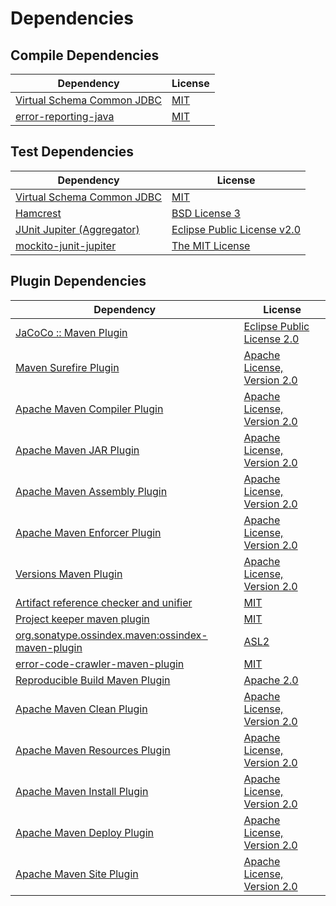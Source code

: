 <!-- @formatter:off -->
# Dependencies

## Compile Dependencies

| Dependency                      | License  |
| ------------------------------- | -------- |
| [Virtual Schema Common JDBC][0] | [MIT][1] |
| [error-reporting-java][2]       | [MIT][1] |

## Test Dependencies

| Dependency                      | License                          |
| ------------------------------- | -------------------------------- |
| [Virtual Schema Common JDBC][0] | [MIT][1]                         |
| [Hamcrest][6]                   | [BSD License 3][7]               |
| [JUnit Jupiter (Aggregator)][8] | [Eclipse Public License v2.0][9] |
| [mockito-junit-jupiter][10]     | [The MIT License][11]            |

## Plugin Dependencies

| Dependency                                              | License                           |
| ------------------------------------------------------- | --------------------------------- |
| [JaCoCo :: Maven Plugin][12]                            | [Eclipse Public License 2.0][13]  |
| [Maven Surefire Plugin][14]                             | [Apache License, Version 2.0][15] |
| [Apache Maven Compiler Plugin][16]                      | [Apache License, Version 2.0][15] |
| [Apache Maven JAR Plugin][18]                           | [Apache License, Version 2.0][15] |
| [Apache Maven Assembly Plugin][20]                      | [Apache License, Version 2.0][15] |
| [Apache Maven Enforcer Plugin][22]                      | [Apache License, Version 2.0][15] |
| [Versions Maven Plugin][24]                             | [Apache License, Version 2.0][15] |
| [Artifact reference checker and unifier][26]            | [MIT][1]                          |
| [Project keeper maven plugin][28]                       | [MIT][1]                          |
| [org.sonatype.ossindex.maven:ossindex-maven-plugin][30] | [ASL2][31]                        |
| [error-code-crawler-maven-plugin][32]                   | [MIT][1]                          |
| [Reproducible Build Maven Plugin][34]                   | [Apache 2.0][31]                  |
| [Apache Maven Clean Plugin][36]                         | [Apache License, Version 2.0][15] |
| [Apache Maven Resources Plugin][38]                     | [Apache License, Version 2.0][15] |
| [Apache Maven Install Plugin][40]                       | [Apache License, Version 2.0][15] |
| [Apache Maven Deploy Plugin][42]                        | [Apache License, Version 2.0][15] |
| [Apache Maven Site Plugin][44]                          | [Apache License, Version 2.0][15] |

[12]: https://www.eclemma.org/jacoco/index.html
[28]: https://github.com/exasol/project-keeper-maven-plugin
[2]: https://github.com/exasol/error-reporting-java
[31]: http://www.apache.org/licenses/LICENSE-2.0.txt
[14]: https://maven.apache.org/surefire/maven-surefire-plugin/
[1]: https://opensource.org/licenses/MIT
[10]: https://github.com/mockito/mockito
[24]: http://www.mojohaus.org/versions-maven-plugin/
[7]: http://opensource.org/licenses/BSD-3-Clause
[16]: https://maven.apache.org/plugins/maven-compiler-plugin/
[38]: https://maven.apache.org/plugins/maven-resources-plugin/
[0]: https://github.com/exasol/virtual-schema-common-jdbc
[36]: https://maven.apache.org/plugins/maven-clean-plugin/
[13]: https://www.eclipse.org/legal/epl-2.0/
[42]: https://maven.apache.org/plugins/maven-deploy-plugin/
[11]: https://github.com/mockito/mockito/blob/main/LICENSE
[34]: http://zlika.github.io/reproducible-build-maven-plugin
[44]: https://maven.apache.org/plugins/maven-site-plugin/
[15]: https://www.apache.org/licenses/LICENSE-2.0.txt
[22]: https://maven.apache.org/enforcer/maven-enforcer-plugin/
[9]: https://www.eclipse.org/legal/epl-v20.html
[40]: https://maven.apache.org/plugins/maven-install-plugin/
[8]: https://junit.org/junit5/
[30]: https://sonatype.github.io/ossindex-maven/maven-plugin/
[6]: http://hamcrest.org/JavaHamcrest/
[26]: https://github.com/exasol/artifact-reference-checker-maven-plugin
[32]: https://github.com/exasol/error-code-crawler-maven-plugin
[18]: https://maven.apache.org/plugins/maven-jar-plugin/
[20]: https://maven.apache.org/plugins/maven-assembly-plugin/
